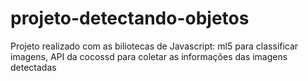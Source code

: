 # projeto-detectando-objetos
Projeto realizado com as biliotecas de Javascript: ml5 para classificar imagens, API da cocossd para coletar as informações das imagens detectadas
